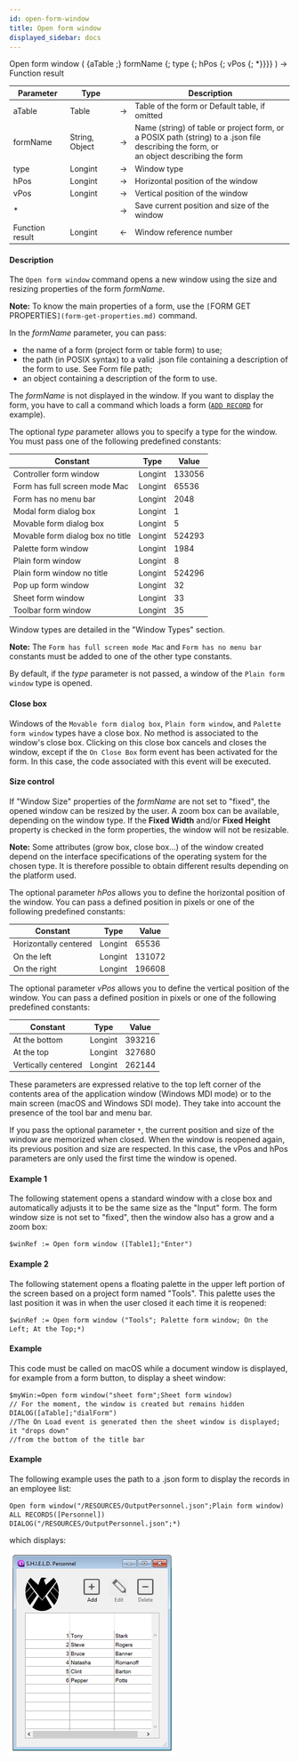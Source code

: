 ```yaml
---
id: open-form-window
title: Open form window
displayed_sidebar: docs
---
```



<!-- REF #_command_.Open form window.Syntax-->Open form window ( {aTable ;} formName {; type {; hPos {; vPos {; *}}}} ) -> Function result<!-- END REF-->


<!-- REF #_command_.Open form window.Params -->
|Parameter|Type||Description|
|---------|--- |:---:|------|
|aTable|Table|->|Table of the form or Default table, if omitted|
|formName|String, Object|->|Name (string) of table or project form, or <br/>a POSIX path (string) to a .json file describing the form, or<br/>an object describing the form|
|type|Longint|->|Window type|
|hPos|Longint|->|Horizontal position of the window|
|vPos|Longint|->|Vertical position of the window|
|*||->|Save current position and size of the window|
|Function result|Longint|<-|Window reference number|
<!-- END REF -->


#### Description




The `Open form window` command opens a new window using the size and resizing properties of the form *formName*.

**Note:** To know the main properties of a form, use the `[`FORM GET PROPERTIES`](form-get-properties.md)` command.

In the *formName* parameter, you can pass: 

* the name of a form (project form or table form) to use;
* the path (in POSIX syntax) to a valid .json file containing a description of the form to use. See Form file path;
* an object containing a description of the form to use. 

The *formName* is not displayed in the window. If you want to display the form, you have to call a command which loads a form ([`ADD RECORD`](add-record.md) for example).

The optional *type* parameter allows you to specify a type for the window. You must pass one of the following predefined constants:

| Constant                         | Type    | Value  |
|----------------------------------|---------|--------|
| Controller form window           | Longint | 133056 |
| Form has full screen mode Mac    | Longint | 65536  |
| Form has no menu bar             | Longint | 2048   |
| Modal form dialog box            | Longint | 1      |
| Movable form dialog box          | Longint | 5      |
| Movable form dialog box no title | Longint | 524293 |
| Palette form window              | Longint | 1984   |
| Plain form window                | Longint | 8      |
| Plain form window no title       | Longint | 524296 |
| Pop up form window               | Longint | 32     |
| Sheet form window                | Longint | 33     |
| Toolbar form window              | Longint | 35     |


Window types are detailed in the "Window Types" section.

**Note:** The `Form has full screen mode Mac` and `Form has no menu bar` constants must be added to one of the other type constants.

By default, if the *type* parameter is not passed, a window of the `Plain form window` type is opened.

#### Close box

Windows of the `Movable form dialog box`, `Plain form window`, and `Palette form window` types have a close box. No method is associated to the window's close box. Clicking on this close box cancels and closes the window, except if the `On Close Box` form event has been activated for the form. In this case, the code associated with this event will be executed.

#### Size control

If "Window Size" properties of the *formName* are not set to "fixed", the opened window can be resized by the user. A zoom box can be available, depending on the window type. If the **Fixed Width** and/or **Fixed Height** property is checked in the form properties, the window will not be resizable.

**Note:** Some attributes (grow box, close box...) of the window created depend on the interface specifications of the operating system for the chosen type. It is therefore possible to obtain different results depending on the platform used.

The optional parameter *hPos* allows you to define the horizontal position of the window. You can pass a defined position in pixels or one of the following predefined constants:


| Constant              | Type    | Value  |
|-----------------------|---------|--------|
| Horizontally centered | Longint | 65536  |
| On the left           | Longint | 131072 |
| On the right          | Longint | 196608 | 

The optional parameter *vPos* allows you to define the vertical position of the window. You can pass a defined position in pixels or one of the following predefined constants:


| Constant            | Type    | Value  |
|---------------------|---------|--------|
| At the bottom       | Longint | 393216 |
| At the top          | Longint | 327680 |
| Vertically centered | Longint | 262144 |


These parameters are expressed relative to the top left corner of the contents area of the application window (Windows MDI mode) or to the main screen (macOS and Windows SDI mode). They take into account the presence of the tool bar and menu bar.

If you pass the optional parameter `*`, the current position and size of the window are memorized when closed. When the window is reopened again, its previous position and size are respected. In this case, the vPos and hPos parameters are only used the first time the window is opened.


#### Example 1


The following statement opens a standard window with a close box and automatically adjusts it to be the same size as the "Input" form. The form window size is not set to "fixed", then the window also has a grow and a zoom box:


```4d
$winRef := Open form window ([Table1];"Enter")
```



#### Example 2


The following statement opens a floating palette in the upper left portion of the screen based on a project form named "Tools". This palette uses the last position it was in when the user closed it each time it is reopened:

```4d
$winRef := Open form window ("Tools"; Palette form window; On the Left; At the Top;*)
```



#### Example


This code must be called on macOS while a document window is displayed, for example from a form button, to display a sheet window:


```4d
$myWin:=Open form window("sheet form";Sheet form window)
// For the moment, the window is created but remains hidden
DIALOG([aTable];"dialForm")
//The On Load event is generated then the sheet window is displayed; it "drops down" 
//from the bottom of the title bar
```



#### Example


The following example uses the path to a .json form to display the records in an employee list: 


```4d
Open form window("/RESOURCES/OutputPersonnel.json";Plain form window)
ALL RECORDS([Personnel])
DIALOG("/RESOURCES/OutputPersonnel.json";*)
```

which displays:

![](img/3687439/pict3687439.en.png)


